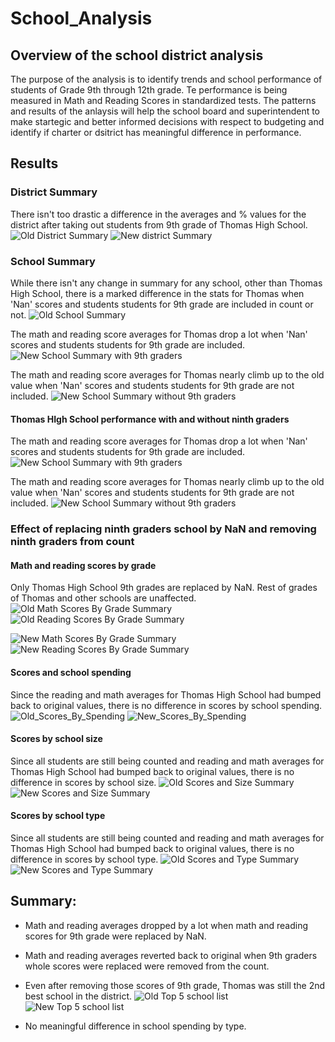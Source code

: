 # School_Analysis

## Overview of the school district analysis
The purpose of the analysis is to identify trends and school performance of students of Grade 9th through 12th grade. Te performance is being measured in Math and Reading Scores in standardized tests. The patterns and results of the anlaysis will help the school board and superintendent to make startegic and better informed decisions with respect to budgeting and identify if charter or dsitrict has meaningful difference in performance.

## Results
### District Summary
There isn't too drastic a difference in the averages and % values for the district after taking out students from 9th grade of Thomas High School.
![Old District Summary](https://github.com/abhi82git/School_Analysis/blob/84af0f58be3e89684a0b6932d18bc57f10da9778/Resources/Old_District_Summary.png)
![New district Summary](https://github.com/abhi82git/School_Analysis/blob/84af0f58be3e89684a0b6932d18bc57f10da9778/Resources/New_District_Summary.png)

### School Summary
While there isn't any change in summary for any school, other than Thomas High School, there is a marked difference in the stats for Thomas when 'Nan' scores and students students for 9th grade are included in count or not.
![Old School Summary](https://github.com/abhi82git/School_Analysis/blob/84af0f58be3e89684a0b6932d18bc57f10da9778/Resources/Old_School_Summary.png)

The math and reading score averages for Thomas drop a lot when 'Nan' scores and students students for 9th grade are included.
![New School Summary with 9th graders](https://github.com/abhi82git/School_Analysis/blob/84af0f58be3e89684a0b6932d18bc57f10da9778/Resources/New_School_Summary_With_9th_Graders.png)

The math and reading score averages for Thomas nearly climb up to the old value when 'Nan' scores and students students for 9th grade are not included.
![New School Summary without 9th graders](https://github.com/abhi82git/School_Analysis/blob/84af0f58be3e89684a0b6932d18bc57f10da9778/Resources/New_School_Summary_Without_9th_Graders.png)

#### Thomas HIgh School performance with and without ninth graders
The math and reading score averages for Thomas drop a lot when 'Nan' scores and students students for 9th grade are included.
![New School Summary with 9th graders](https://github.com/abhi82git/School_Analysis/blob/84af0f58be3e89684a0b6932d18bc57f10da9778/Resources/New_School_Summary_With_9th_Graders.png)

The math and reading score averages for Thomas nearly climb up to the old value when 'Nan' scores and students students for 9th grade are not included.
![New School Summary without 9th graders](https://github.com/abhi82git/School_Analysis/blob/84af0f58be3e89684a0b6932d18bc57f10da9778/Resources/New_School_Summary_Without_9th_Graders.png)


### Effect of replacing ninth graders school by NaN and removing ninth graders from count

#### Math and reading scores by grade
Only Thomas High School 9th grades are replaced by NaN. Rest of grades of Thomas and other schools are unaffected.
![Old Math Scores By Grade Summary](https://github.com/abhi82git/School_Analysis/blob/84af0f58be3e89684a0b6932d18bc57f10da9778/Resources/Old_Math_Scores_By_Grade_Summary.png)
![Old Reading Scores By Grade Summary](https://github.com/abhi82git/School_Analysis/blob/84af0f58be3e89684a0b6932d18bc57f10da9778/Resources/Old_Reading_Scores_By_Grade_Summary.png)

![New Math Scores By Grade Summary](https://github.com/abhi82git/School_Analysis/blob/84af0f58be3e89684a0b6932d18bc57f10da9778/Resources/New_Math_Scores_By_Grade_Summary.png)
![New Reading Scores By Grade Summary](https://github.com/abhi82git/School_Analysis/blob/84af0f58be3e89684a0b6932d18bc57f10da9778/Resources/New_Reading_Scores_By_Grade_Summary.png)


#### Scores and school spending
Since the reading and math averages for Thomas High School had bumped back to original values, there is no difference in scores by school spending.
![Old_Scores_By_Spending](https://github.com/abhi82git/School_Analysis/blob/e55aef1294989d3dce13b779792dfaf27f3a6096/Resources/Old_Scores_By_Spending.png)
![New_Scores_By_Spending](https://github.com/abhi82git/School_Analysis/blob/e55aef1294989d3dce13b779792dfaf27f3a6096/Resources/New_Scores_By_Spending.png)

#### Scores by school size
Since all students are still being counted and reading and math averages for Thomas High School had bumped back to original values, there is no difference in scores by school size.
![Old Scores and Size Summary](https://github.com/abhi82git/School_Analysis/blob/e55aef1294989d3dce13b779792dfaf27f3a6096/Resources/Old_Scores_By_School_Size.png)
![New Scores and Size Summary](https://github.com/abhi82git/School_Analysis/blob/e55aef1294989d3dce13b779792dfaf27f3a6096/Resources/New_Scores_By_School_Size.png)


#### Scores by school type
Since all students are still being counted and reading and math averages for Thomas High School had bumped back to original values, there is no difference in scores by school type.
![Old Scores and Type Summary](https://github.com/abhi82git/School_Analysis/blob/e55aef1294989d3dce13b779792dfaf27f3a6096/Resources/Old_Scores_By_Type_Summary.png)
![New Scores and Type Summary](https://github.com/abhi82git/School_Analysis/blob/e55aef1294989d3dce13b779792dfaf27f3a6096/Resources/New_Scores_By_Type_Summary.png)


## Summary:
 - Math and reading averages dropped by a lot when math and reading scores for 9th grade were replaced by NaN.
 - Math and reading averages reverted back to original when 9th graders whole scores were replaced were removed from the count.
 - Even after removing those scores of 9th grade, Thomas was still the 2nd best school in the district.
![Old Top 5 school list](https://github.com/abhi82git/School_Analysis/blob/e55aef1294989d3dce13b779792dfaf27f3a6096/Resources/Old_Top_5_Schools_List.png)
![New Top 5 school list](https://github.com/abhi82git/School_Analysis/blob/e55aef1294989d3dce13b779792dfaf27f3a6096/Resources/New_Top_5_Schools_List.png)
 
 - No meaningful difference in school spending by type.